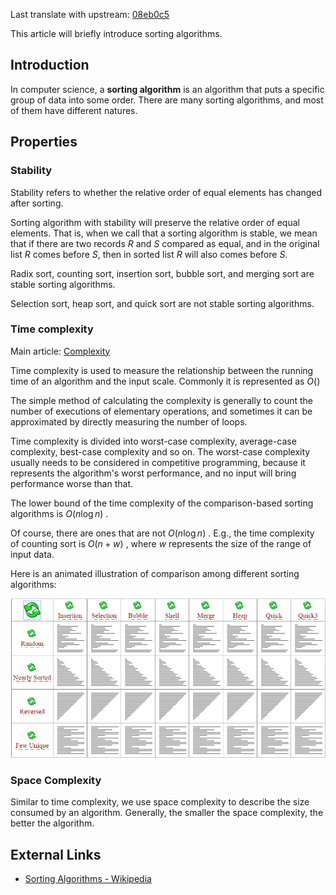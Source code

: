 Last translate with upstream: [08eb0c5](https://github.com/OI-wiki/OI-wiki/commit/08eb0c53b1ad55b518b0f5f7a569c25b8c1215b2#diff-fe072ff43c0ab8facb3edd321f4ac26c2d1239221c37b5bc93fa00eddbd69c51)

This article will briefly introduce sorting algorithms.

## Introduction

In computer science, a **sorting algorithm** is an algorithm that puts a specific group of data into some order. There are many sorting algorithms, and most of them have different natures.

## Properties

### Stability

Stability refers to whether the relative order of equal elements has changed after sorting.

Sorting algorithm with stability will preserve the relative order of equal elements. That is, when we call that a sorting algorithm is stable, we mean that if there are two records $R$ and $S$ compared as equal, and in the original list $R$ comes before $S$, then in sorted list $R$ will also comes before $S$.

Radix sort, counting sort, insertion sort, bubble sort, and merging sort are stable sorting algorithms.

Selection sort, heap sort, and quick sort are not stable sorting algorithms.

### Time complexity

Main article: [Complexity](./complexity.md)

Time complexity is used to measure the relationship between the running time of an algorithm and the input scale. Commonly it is represented as $O()$

The simple method of calculating the complexity is generally to count the number of executions of elementary operations, and sometimes it can be approximated by directly measuring the number of loops.

Time complexity is divided into worst-case complexity, average-case complexity, best-case complexity and so on. The worst-case complexity usually needs to be considered in competitive programming, because it represents the algorithm's worst performance, and no input will bring performance worse than that.

The lower bound of the time complexity of the comparison-based sorting algorithms is $O(n\log n)$ .

Of course, there are ones that are not $O(n\log n)$ . E.g., the time complexity of counting sort is $O(n+w)$ , where $w$ represents the size of the range of input data.

Here is an animated illustration of comparison among different sorting algorithms:

![Comparison among different sorting algorithms](images/sort-intro-1.gif)

### Space Complexity

Similar to time complexity, we use space complexity to describe the size consumed by an algorithm. Generally, the smaller the space complexity, the better the algorithm.

## External Links

- [Sorting Algorithms - Wikipedia](https://en.wikipedia.org/wiki/Sorting_algorithm)
